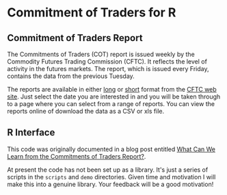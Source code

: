 # Commitment of Traders for R

## Commitment of Traders Report

The Commitments of Traders (COT) report is issued weekly by the Commodity Futures Trading Commission (CFTC). It reflects the level of activity in the futures markets. The report, which is issued every Friday, contains the data from the previous Tuesday. 

The reports are available in either [long](http://www.cftc.gov/files/dea/cotarchives/2014/futures/deacmelf050614.htm) or [short](http://www.cftc.gov/files/dea/cotarchives/2014/futures/deacmesf050614.htm) format from the [CFTC web site](http://www.cftc.gov/MarketReports/CommitmentsofTraders/HistoricalViewable/index.htm). Just select the date you are interested in and you will be taken through to a page where you can select from a range of reports. You can view the reports online of download the data as a CSV or xls file.

## R Interface

This code was originally documented in a blog post entitled [What Can We Learn from the Commitments of Traders Report?](http://www.exegetic.biz/blog/2014/05/what-can-we-learn-from-the-commitments-of-traders-report/).

At present the code has not been set up as a library. It's just a series of scripts in the `scripts` and `demo` directories. Given time and motivation I will make this into a genuine library. Your feedback will be a good motivation!